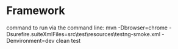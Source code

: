 # Framework
command to run via the command line: mvn -Dbrowser=chrome -Dsurefire.suiteXmlFiles=src\test\resources\testng-smoke.xml -Denvironment=dev clean test
